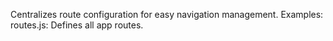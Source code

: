 Centralizes route configuration for easy navigation management.
Examples:
routes.js: Defines all app routes.